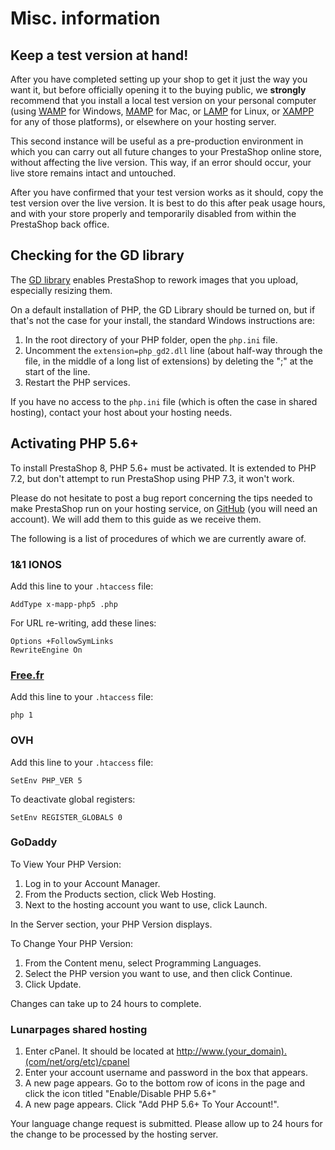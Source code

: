 # Misc. information

## Keep a test version at hand!

After you have completed setting up your shop to get it just the way you want it, but before officially opening it to the buying public, we **strongly** recommend that you install a local test version on your personal computer (using [WAMP](http://en.wikipedia.org/wiki/Comparison\_of\_WAMPs) for Windows, [MAMP](http://en.wikipedia.org/wiki/MAMP) for Mac, or [LAMP](http://en.wikipedia.org/wiki/LAMP\_\(software\_bundle) for Linux, or [XAMPP](http://www.apachefriends.org/en/xampp.html) for any of those platforms), or elsewhere on your hosting server.

This second instance will be useful as a pre-production environment in which you can carry out all future changes to your PrestaShop online store, without affecting the live version. This way, if an error should occur, your live store remains intact and untouched.

After you have confirmed that your test version works as it should, copy the test version over the live version. It is best to do this after peak usage hours, and with your store properly and temporarily disabled from within the PrestaShop back office.

## Checking for the GD library

The [GD library](http://www.boutell.com/gd/) enables PrestaShop to rework images that you upload, especially resizing them.

On a default installation of PHP, the GD Library should be turned on, but if that's not the case for your install, the standard Windows instructions are:

1. In the root directory of your PHP folder, open the `php.ini` file.
2. Uncomment the `extension=php_gd2.dll` line (about half-way through the file, in the middle of a long list of extensions) by deleting the ";" at the start of the line.
3. Restart the PHP services.

If you have no access to the `php.ini` file (which is often the case in shared hosting), contact your host about your hosting needs.

## Activating PHP 5.6+

To install PrestaShop 8, PHP 5.6+ must be activated. It is extended to PHP 7.2, but don't attempt to run PrestaShop using PHP 7.3, it won't work.

Please do not hesitate to post a bug report concerning the tips needed to make PrestaShop run on your hosting service, on [GitHub](https://github.com/PrestaShop) (you will need an account). We will add them to this guide as we receive them.

The following is a list of procedures of which we are currently aware of.

### 1&1 IONOS

Add this line to your `.htaccess` file:

```
AddType x-mapp-php5 .php
```

For URL re-writing, add these lines:

```
Options +FollowSymLinks
RewriteEngine On
```

### [Free.fr](http://free.fr)

Add this line to your `.htaccess` file:

```
php 1
```

### OVH

Add this line to your `.htaccess` file:

```
SetEnv PHP_VER 5
```

To deactivate global registers:

```
SetEnv REGISTER_GLOBALS 0
```

### GoDaddy

To View Your PHP Version:

1. Log in to your Account Manager.
2. From the Products section, click Web Hosting.
3. Next to the hosting account you want to use, click Launch.

In the Server section, your PHP Version displays.

To Change Your PHP Version:

1. From the Content menu, select Programming Languages.
2. Select the PHP version you want to use, and then click Continue.
3. Click Update.

Changes can take up to 24 hours to complete.

### Lunarpages shared hosting

1. Enter cPanel. It should be located at [http://www.(your\_domain).(com/net/org/etc)/cpanel](http://www.\(your\_domain\).\(com/net/org/etc\)/cpanel)
2. Enter your account username and password in the box that appears.
3. A new page appears. Go to the bottom row of icons in the page and click the icon titled "Enable/Disable PHP 5.6+"
4. A new page appears. Click "Add PHP 5.6+ To Your Account!".

Your language change request is submitted. Please allow up to 24 hours for the change to be processed by the hosting server.
